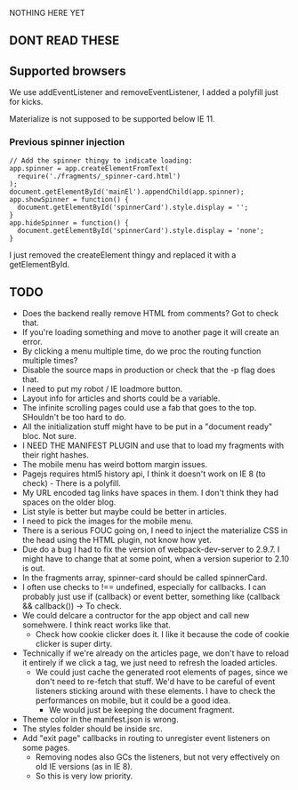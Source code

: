NOTHING HERE YET

## DONT READ THESE

## Supported browsers
We use addEventListener and removeEventListener, I added a polyfill just for kicks.

Materialize is not supposed to be supported below IE 11.

### Previous spinner injection
```
// Add the spinner thingy to indicate loading:
app.spinner = app.createElementFromText(
  require('./fragments/_spinner-card.html')
);
document.getElementById('mainEl').appendChild(app.spinner);
app.showSpinner = function() {
  document.getElementById('spinnerCard').style.display = '';
}
app.hideSpinner = function() {
  document.getElementById('spinnerCard').style.display = 'none';
}
```
I just removed the createElement thingy and replaced it with a getElementById.

## TODO

* Does the backend really remove HTML from comments? Got to check that.
* If you're loading something and move to another page it will create an error.
* By clicking a menu multiple time, do we proc the routing function multiple times?
* Disable the source maps in production or check that the -p flag does that.
* I need to put my robot / IE loadmore button.
* Layout info for articles and shorts could be a variable.
* The infinite scrolling pages could use a fab that goes to the top. SHouldn't be too hard to do.
* All the initialization stuff might have to be put in a "document ready" bloc. Not sure.
* I NEED THE MANIFEST PLUGIN and use that to load my fragments with their right hashes.
* The mobile menu has weird bottom margin issues.
* Pagejs requires html5 history api, I think it doesn't work on IE 8 (to check) - There is a polyfill.
* My URL encoded tag links have spaces in them. I don't think they had spaces on the older blog.
* List style is better but maybe could be better in articles.
* I need to pick the images for the mobile menu.
* There is a serious FOUC going on, I need to inject the materialize CSS in the head using the HTML plugin, not know how yet.
* Due do a bug I had to fix the version of webpack-dev-server to 2.9.7. I might have to change that at some point, when a version superior to 2.10 is out.
* In the fragments array, spinner-card should be called spinnerCard.
* I often use checks to !== undefined, especially for callbacks. I can probably just use if (callback) or event better, something like (callback && callback())  -> To check.
* We could delcare a contructor for the app object and call new somehwere. I think react works like that.
  * Check how cookie clicker does it. I like it because the code of cookie clicker is super dirty.
* Technically if we're already on the articles page, we don't have to reload it entirely if we click a tag, we just need to refresh the loaded articles.
  * We could just cache the generated root elements of pages, since we don't need to re-fetch that stuff. We'd have to be careful of event listeners sticking around with these elements. I have to check the performances on mobile, but it could be a good idea.
    * We would just be keeping the document fragment.
* Theme color in the manifest.json is wrong.
* The styles folder should be inside src.
* Add "exit page" callbacks in routing to unregister event listeners on some pages.
  * Removing nodes also GCs the listeners, but not very effectively on old IE versions (as in IE 8).
  * So this is very low priority.
